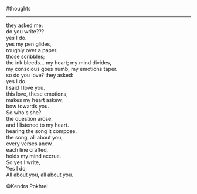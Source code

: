 
#thoughts 

___

they asked me:  
do you write???  
yes I do.  
yes my pen glides,  
roughly over a paper.  
those scribbles;  
the ink bleeds... my heart; my mind divides,  
my conscious goes numb, my emotions taper.  
so do you love? they asked:  
yes I do.  
I said I love you.  
this love, these emotions,  
makes my heart askew,  
bow towards you.  
So who's she?  
the question arose.  
and I listened to my heart.  
hearing the song it compose.  
the song, all about you,  
every verses anew.  
each line crafted,  
holds my mind accrue.  
So yes I write,  
Yes I do,  
All about you, all about you.  

©Kendra Pokhrel